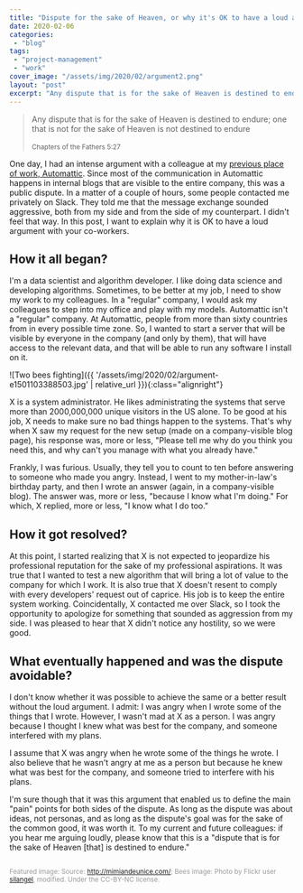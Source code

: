 ```yaml
---
title: "Dispute for the sake of Heaven, or why it's OK to have a loud argument with your co-worker"
date: 2020-02-06
categories: 
 - "blog"
tags: 
 - "project-management"
 - "work"
cover_image: "/assets/img/2020/02/argument2.png"
layout: "post"
excerpt: "Any dispute that is for the sake of Heaven is destined to endure; one that is not for the sake of Heaven is not destined to endure"
---
```


> 
> Any dispute that is for the sake of Heaven is destined to endure; one that is not for the sake of Heaven is not destined to endure<br><br><small>Chapters of the Fathers 5:27</small>


One day, I had an intense argument with a colleague at my [previous place of work, Automattic](https://gorelik.net/2020/01/13/how-i-got-a-dream-job-in-a-distributed-company-and-why-i-am-leaving-it/). Since most of the communication in Automattic happens in internal blogs that are visible to the entire company, this was a public dispute. In a matter of a couple of hours, some people contacted me privately on Slack. They told me that the message exchange sounded aggressive, both from my side and from the side of my counterpart. I didn't feel that way. In this post, I want to explain why it is OK to have a loud argument with your co-workers.

## How it all began?

I'm a data scientist and algorithm developer. I like doing data science and developing algorithms. Sometimes, to be better at my job, I need to show my work to my colleagues. In a "regular" company, I would ask my colleagues to step into my office and play with my models. Automattic isn't a "regular" company. At Automattic, people from more than sixty countries from in every possible time zone. So, I wanted to start a server that will be visible by everyone in the company (and only by them), that will have access to the relevant data, and that will be able to run any software I install on it.

![Two bees fighting]({{ '/assets/img/2020/02/argument-e1501103388503.jpg' | relative_url }}){:class="alignright"}

X is a system administrator. He likes administrating the systems that serve more than 2000,000,000 unique visitors in the US alone. To be good at his job, X needs to make sure no bad things happen to the systems. That's why when X saw my request for the new setup (made on a company-visible blog page), his response was, more or less, "Please tell me why do you think you need this, and why can't you manage with what you already have." 

Frankly, I was furious. Usually, they tell you to count to ten before answering to someone who made you angry. Instead, I went to my mother-in-law's birthday party, and then I wrote an answer (again, in a company-visible blog). The answer was, more or less, "because I know what I'm doing." For which, X replied, more or less, "I know what I do too."

## How it got resolved?

At this point, I started realizing that X is not expected to jeopardize his professional reputation for the sake of my professional aspirations. It was true that I wanted to test a new algorithm that will bring a lot of value to the company for which I work. It is also true that X doesn't resent to comply with every developers' request out of caprice. His job is to keep the entire system working. Coincidentally, X contacted me over Slack, so I took the opportunity to apologize for something that sounded as aggression from my side. I was pleased to hear that X didn't notice any hostility, so we were good.

## What eventually happened and was the dispute avoidable?

I don't know whether it was possible to achieve the same or a better result without the loud argument. I admit: I was angry when I wrote some of the things that I wrote. However, I wasn't mad at X as a person. I was angry because I thought I knew what was best for the company, and someone interfered with my plans.

I assume that X was angry when he wrote some of the things he wrote. I also believe that he wasn't angry at me as a person but because he knew what was best for the company, and someone tried to interfere with his plans.

I'm sure though that it was this argument that enabled us to define the main "pain" points for both sides of the dispute. As long as the dispute was about ideas, not personas, and as long as the dispute's goal was for the sake of the common good, it was worth it. To my current and future colleagues: if you hear me arguing loudly, please know that this is a "dispute that is for the sake of Heaven [that] is destined to endure."

<small><br>
<span style="color:#999999">Featured image: Source: http://mimiandeunice.com/; Bees image: Photo by Flickr user <a href="https://www.flickr.com/photos/silangel/">silangel</a>, modified. Under the CC-BY-NC license.<br>
</span><br>
</small>

